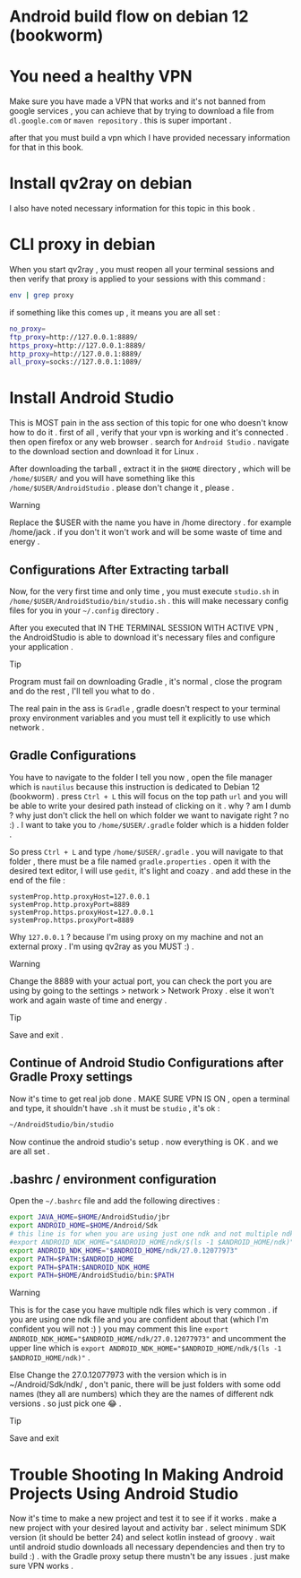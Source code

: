 # Android build flow on debian 12 (bookworm)

# You need a healthy VPN

Make sure you have made a VPN that works and it's not banned from google services , you can achieve that by trying to download a file from `dl.google.com` or `maven repository` . this is super important .

after that you must build a vpn which I have provided necessary information for that in this book.

# Install qv2ray on debian

I also have noted necessary information for this topic in this book .

# CLI proxy in debian

When you start qv2ray , you must reopen all your terminal sessions and then verify that proxy is applied to your sessions with this command :

```bash
env | grep proxy
```

if something like this comes up , it means you are all set :

```bash
no_proxy=
ftp_proxy=http://127.0.0.1:8889/
https_proxy=http://127.0.0.1:8889/
http_proxy=http://127.0.0.1:8889/
all_proxy=socks://127.0.0.1:1089/
```

# Install Android Studio

This is MOST pain in the ass section of this topic for one who doesn't know how to do it .
first of all , verify that your vpn is working and it's connected . then open firefox or any web browser . search for `Android Studio` . navigate to the download section and download it for Linux .

After downloading the tarball , extract it in the `$HOME` directory , which will be `/home/$USER/` and you will have something like this `/home/$USER/AndroidStudio` . please don't change it , please .

> [!WARNING]
> Replace the $USER with the name you have in /home directory . for example /home/jack . if you don't it won't work and will be some waste of time and energy .

## Configurations After Extracting tarball

Now, for the very first time and only time , you must execute `studio.sh` in `/home/$USER/AndroidStudio/bin/studio.sh` . this will make necessary config files for you in your `~/.config` directory .

After you executed that IN THE TERMINAL SESSION WITH ACTIVE VPN , the AndroidStudio is able to download it's necessary files and configure your application .

> [!TIP]
> Program must fail on downloading Gradle , it's normal , close the program and do the rest , I'll tell you what to do .

The real pain in the ass is `Gradle` , gradle doesn't respect to your terminal proxy environment variables and you must tell it explicitly to use which network .

## Gradle Configurations

You have to navigate to the folder I tell you now , open the file manager which is `nautilus` because this instruction is dedicated to Debian 12 (bookworm) . press `Ctrl + L` this will focus on the top path `url` and you will be able to write your desired path instead of clicking on it . why ? am I dumb ? why just don't click the hell on which folder we want to navigate right ? no :) . I want to take you to `/home/$USER/.gradle` folder which is a hidden folder .

So press `Ctrl + L` and type `/home/$USER/.gradle` . you will navigate to that folder , there must be a file named `gradle.properties` . open it with the desired text editor, I will use `gedit`, it's light and coazy . and add these in the end of the file :

```
systemProp.http.proxyHost=127.0.0.1
systemProp.http.proxyPort=8889
systemProp.https.proxyHost=127.0.0.1
systemProp.https.proxyPort=8889
```

Why `127.0.0.1` ? because I'm using proxy on my machine and not an external proxy . I'm using qv2ray as you MUST :) .

> [!WARNING]
> Change the 8889 with your actual port, you can check the port you are using by going to the settings > network > Network Proxy . else it won't work and again waste of time  and energy .

> [!TIP]
> Save and exit .


## Continue of Android Studio Configurations after Gradle Proxy settings

Now it's time to get real job done . MAKE SURE VPN IS ON , open a terminal and type, it shouldn't have `.sh` it must be `studio` , it's ok :

```bash
~/AndroidStudio/bin/studio
```

Now continue the android studio's setup . now everything is OK . and we are all set .
## .bashrc / environment configuration

Open the `~/.bashrc` file and add the following directives :

```bash
export JAVA_HOME=$HOME/AndroidStudio/jbr
export ANDROID_HOME=$HOME/Android/Sdk
# this line is for when you are using just one ndk and not multiple ndk versions
#export ANDROID_NDK_HOME="$ANDROID_HOME/ndk/$(ls -1 $ANDROID_HOME/ndk)"
export ANDROID_NDK_HOME="$ANDROID_HOME/ndk/27.0.12077973"
export PATH=$PATH:$ANDROID_HOME
export PATH=$PATH:$ANDROID_NDK_HOME
export PATH=$HOME/AndroidStudio/bin:$PATH
```

> [!WARNING]
> This is for the case you have multiple ndk files which is very common . if you are using one ndk file and you are confident about that (which I'm confident you will not :) ) you may comment this line `export ANDROID_NDK_HOME="$ANDROID_HOME/ndk/27.0.12077973"` and uncomment the upper line which is `export ANDROID_NDK_HOME="$ANDROID_HOME/ndk/$(ls -1 $ANDROID_HOME/ndk)"` .
>
> Else Change the 27.0.12077973 with the version which is in ~/Android/Sdk/ndk/ , don't panic, there will be just folders with some odd names (they all are numbers) which they are the names of different ndk versions . so just pick one 😂 .

> [!TIP]
> Save and exit

# Trouble Shooting In Making Android Projects Using Android Studio

Now it's time to make a new project and test it to see if it works . make a new project with your desired layout and activity bar . select minimum SDK version (it should be better 24) and select kotlin instead of groovy . wait until android studio downloads all necessary dependencies and then try to build :) . with the Gradle proxy setup there mustn't be any issues . just make sure VPN works .
